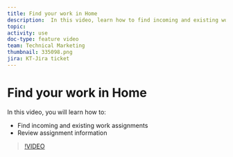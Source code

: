 ```yaml
---
title: Find your work in Home
description:  In this video, learn how to find incoming and existing work assignments and review assignment information  .
topic:
activity: use
doc-type: feature video
team: Technical Marketing
thumbnail: 335098.png
jira: KT-Jira ticket
---
```

# Find your work in Home

In this video, you will learn how to:

* Find incoming and existing work assignments
* Review assignment information 

>[!VIDEO](https://video.tv.adobe.com/v/335098/?quality=12&learn=on)
